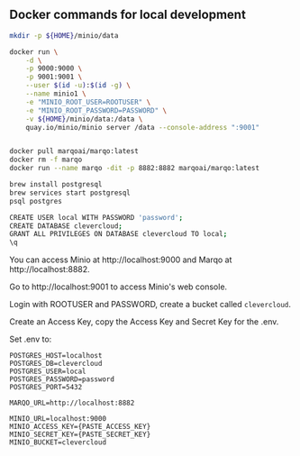 ## Docker commands for local development

```bash
mkdir -p ${HOME}/minio/data

docker run \
    -d \
    -p 9000:9000 \
    -p 9001:9001 \
    --user $(id -u):$(id -g) \
    --name minio1 \
    -e "MINIO_ROOT_USER=ROOTUSER" \
    -e "MINIO_ROOT_PASSWORD=PASSWORD" \
    -v ${HOME}/minio/data:/data \
    quay.io/minio/minio server /data --console-address ":9001"


docker pull marqoai/marqo:latest
docker rm -f marqo
docker run --name marqo -dit -p 8882:8882 marqoai/marqo:latest

brew install postgresql
brew services start postgresql
psql postgres

CREATE USER local WITH PASSWORD 'password';
CREATE DATABASE clevercloud;
GRANT ALL PRIVILEGES ON DATABASE clevercloud TO local;
\q
```

You can access Minio at http://localhost:9000 and Marqo at http://localhost:8882.

Go to http://localhost:9001 to access Minio's web console.

Login with ROOTUSER and PASSWORD, create a bucket called `clevercloud`.

Create an Access Key, copy the Access Key and Secret Key for the .env.


Set .env to:
```
POSTGRES_HOST=localhost
POSTGRES_DB=clevercloud
POSTGRES_USER=local
POSTGRES_PASSWORD=password
POSTGRES_PORT=5432

MARQO_URL=http://localhost:8882

MINIO_URL=localhost:9000
MINIO_ACCESS_KEY={PASTE_ACCESS_KEY}
MINIO_SECRET_KEY={PASTE_SECRET_KEY}
MINIO_BUCKET=clevercloud
```

